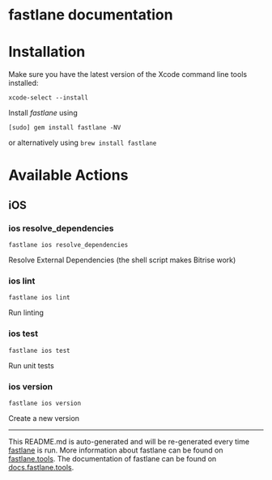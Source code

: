 fastlane documentation
================
# Installation

Make sure you have the latest version of the Xcode command line tools installed:

```
xcode-select --install
```

Install _fastlane_ using
```
[sudo] gem install fastlane -NV
```
or alternatively using `brew install fastlane`

# Available Actions
## iOS
### ios resolve_dependencies
```
fastlane ios resolve_dependencies
```
Resolve External Dependencies (the shell script makes Bitrise work)
### ios lint
```
fastlane ios lint
```
Run linting
### ios test
```
fastlane ios test
```
Run unit tests
### ios version
```
fastlane ios version
```
Create a new version

----

This README.md is auto-generated and will be re-generated every time [fastlane](https://fastlane.tools) is run.
More information about fastlane can be found on [fastlane.tools](https://fastlane.tools).
The documentation of fastlane can be found on [docs.fastlane.tools](https://docs.fastlane.tools).
